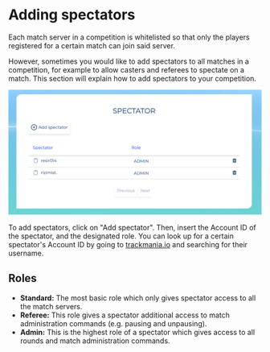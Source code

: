 # Adding spectators

Each match server in a competition is whitelisted so that only the players registered for a certain match can join said server.

However, sometimes you would like to add spectators to all matches in a competition, for example to allow casters and referees to spectate on a match. This section will explain how to add spectators to your competition.

![Screenshot of the Spectators menu on the Competition tool](../../../img/competition-tool-spectators.png)

To add spectators, click on "Add spectator". Then, insert the Account ID of the spectator, and the designated role. You can look up for a certain spectator's Account ID by going to [trackmania.io](https://trackmania.io) and searching for their username.

## Roles

- **Standard:** The most basic role which only gives spectator access to all the match servers.
- **Referee:** This role gives a spectator additional access to match administration commands (e.g. pausing and unpausing).
- **Admin:** This is the highest role of a spectator which gives access to all rounds and match administration commands.
